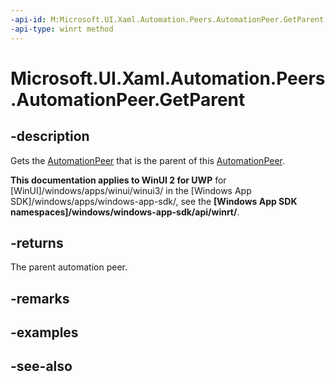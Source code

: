 ```yaml
---
-api-id: M:Microsoft.UI.Xaml.Automation.Peers.AutomationPeer.GetParent
-api-type: winrt method
---
```


<!-- Method syntax
public Windows.UI.Xaml.Automation.Peers.AutomationPeer GetParent()
-->

# Microsoft.UI.Xaml.Automation.Peers.AutomationPeer.GetParent

## -description
Gets the [AutomationPeer](automationpeer.md) that is the parent of this [AutomationPeer](automationpeer.md).

**This documentation applies to WinUI 2 for UWP** for [WinUI]/windows/apps/winui/winui3/ in the [Windows App SDK]/windows/apps/windows-app-sdk/, see the **[Windows App SDK namespaces]/windows/windows-app-sdk/api/winrt/**.

## -returns
The parent automation peer.

## -remarks

## -examples

## -see-also
